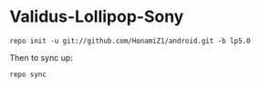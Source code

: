 Validus-Lollipop-Sony
=====================

    repo init -u git://github.com/HonamiZ1/android.git -b lp5.0

Then to sync up:

    repo sync

